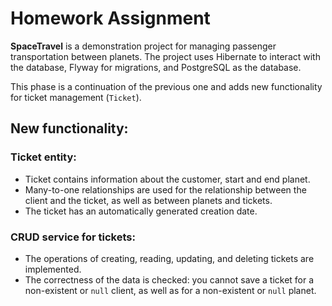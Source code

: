 # Homework Assignment

**SpaceTravel** is a demonstration project for managing passenger transportation between planets. The project uses Hibernate to interact with the database, Flyway for migrations, and PostgreSQL as the database.

This phase is a continuation of the previous one and adds new functionality for ticket management (`Ticket`).

## New functionality:

### Ticket entity:
- Ticket contains information about the customer, start and end planet.
- Many-to-one relationships are used for the relationship between the client and the ticket, as well as between planets and tickets.
- The ticket has an automatically generated creation date.

### CRUD service for tickets:
- The operations of creating, reading, updating, and deleting tickets are implemented.
- The correctness of the data is checked: you cannot save a ticket for a non-existent or `null` client, as well as for a non-existent or `null` planet.
